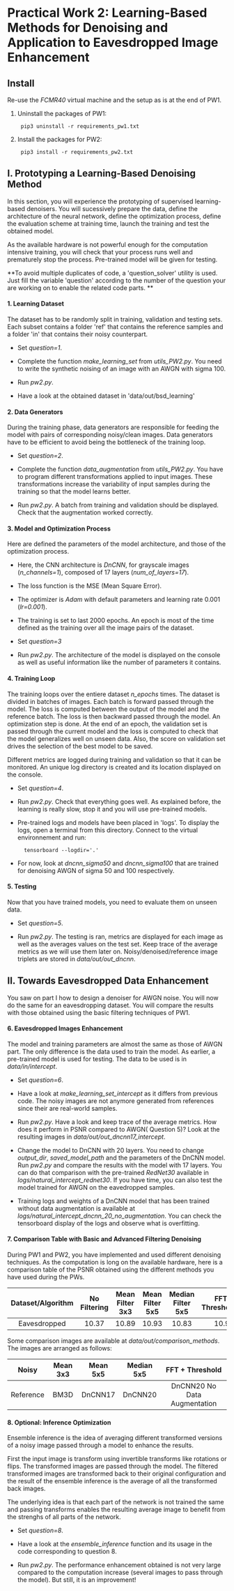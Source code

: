 # Practical Work 2: Learning-Based Methods for Denoising and Application to Eavesdropped Image Enhancement

## Install
Re-use the _FCMR40_ virtual machine and the setup as is at the end of PW1.

1. Uninstall the packages of PW1:

		pip3 uninstall -r requirements_pw1.txt

2. Install the packages for PW2:

		pip3 install -r requirements_pw2.txt
	


## I. Prototyping a Learning-Based Denoising Method
In this section, you will experience the prototyping of supervised learning-based denoisers. You will sucessively prepare the data, define the architecture of the neural network, define the optimization process, define the evaluation scheme at training time, launch the training and test the obtained model. 

As the available hardware is not powerful enough for the computation intensive training, you will check that your process runs well and prematurely stop the process. Pre-trained model will be given for testing. 

**To avoid multiple duplicates of code, a 'question_solver' utility is used. Just fill the variable 'question' according to the number of the question your are working on to enable the related code parts. **

#### 1. Learning Dataset
The dataset has to be randomly split in training, validation and testing sets. Each subset contains a folder 'ref' that contains the reference samples and a folder 'in' that contains their noisy counterpart.

* Set _question=1_.

* Complete the function _make_learning_set_ from _utils_PW2.py_. You need to write the synthetic noising of an image with an AWGN with sigma 100.

* Run _pw2.py_.

* Have a look at the obtained dataset in 'data/out/bsd_learning'

#### 2. Data Generators	
During the training phase, data generators are responsible for feeding the model with pairs of corresponding noisy/clean images. Data generators have to be efficient to avoid being the bottleneck of the training loop.

* Set _question=2_.

* Complete the function _data_augmentation_ from _utils_PW2.py_. You have to program different transformations applied to input images. These transformations increase the variability of input samples during the training so that the model learns better.

* Run _pw2.py_. A batch from training and validation should be displayed. Check that the augmentation worked correctly.


#### 3. Model and Optimization Process	
Here are defined the parameters of the model architecture, and those of the optimization process.

* Here, the CNN architecture is _DnCNN_, for grayscale images (_n_channels=1_), composed of 17 layers (_num_of_layers=17_). 

* The loss function is the MSE (Mean Square Error).

* The optimizer is _Adam_ with default parameters and learning rate 0.001 (_lr=0.001_).

* The training is set to last 2000 epochs. An epoch is most of the time defined as the training over all the image pairs of the dataset. 

* Set _question=3_
* Run _pw2.py_. The architecture of the model is displayed on the console as well as useful information like the number of parameters it contains.

#### 4. Training Loop
The training loops over the entiere dataset _n_epochs_ times. The dataset is divided in batches of images. Each batch is forward passed through the model. The loss is computed between the output of the model and the reference batch. The loss is then backward passed through the model. An optimization step is done. 
At the end of an epoch, the validation set is passed through the current model and the loss is computed to check that the model generalizes well on unseen data. Also, the score on validation set drives the selection of the best model to be saved. 

Different metrics are logged during training and validation so that it can be monitored. An unique log directory is created and its location displayed on the console. 

* Set _question=4_.

* Run _pw2.py_. Check that everything goes well. As explained before, the learning is really slow, stop it and you will use pre-trained models.

* Pre-trained logs and models have been placed in 'logs'. To display the logs, open a terminal from this directory. Connect to the virtual environnement and run:
		
		tensorboard --logdir='.'
		
* For now, look at _dncnn_sigma50_ and _dncnn_sigma100_ that are trained for denoising AWGN of sigma 50 and 100 respectively.


#### 5. Testing
Now that you have trained models, you need to evaluate them on unseen data. 

* Set _question=5_.

* Run _pw2.py_. The testing is ran, metrics are displayed for each image as well as the averages values on the test set. Keep trace of the average metrics as we will use them later on. Noisy/denoised/reference image triplets are stored in _data/out/out_dncnn_.


## II. Towards Eavesdropped Data Enhancement

You saw on part I how to design a denoiser for AWGN noise. You will now do the same for an eavesdropping dataset. You will compare the results with those obtained using the basic filtering techniques of PW1. 

#### 6. Eavesdropped Images Enhancement
The model and training parameters are almost the same as those of AWGN part. The only difference is the data used to train the model. As earlier, a pre-trained model is used for testing. The data to be used is in _data/in/intercept_. 

* Set _question=6_.

* Have a look at _make_learning_set_intercept_ as it differs from previous code. The noisy images are not anymore generated from references since their are real-world samples.

* Run _pw2.py_. Have a look and keep trace of the average metrics. How does it perform in PSNR compared to AWGN( Question 5)? Look at the resulting images in _data/out/out_dncnn17_intercept_.

* Change the model to DnCNN with 20 layers. You need to change _output_dir_, _saved_model_path_ and the parameters of the DnCNN model. Run _pw2.py_ and compare the results with the model with 17 layers. You can do that comparison with the pre-trained _RedNet30_ available in _logs/natural_intercept_rednet30_. If you have time, you can also test the model trained for AWGN on the eavedropped samples.

* Training logs and weights of a DnCNN model that has been trained without data augmentation is available at _logs/natural_intercept_dncnn_20_no_augmentation_. You can check the tensorboard display of the logs and observe what is overfitting.

#### 7. Comparison Table with Basic and Advanced Filtering Denoising
During PW1 and PW2, you have implemented and used different denoising techniques. As the computation is long on the available hardware, here is a comparison table of the PSNR obtained using the different methods you have used during the PWs. 

| Dataset/Algorithm | No Filtering | Mean Filter 3x3 | Mean Filter 5x5 | Median Filter 5x5  | FFT + Thresholding | BM3D  Sigma 50 | DnCNN17 | DnCNN20 | DnCNN20 No  Augmentation |
|:-----------------:|:------------:|:---------------:|:---------------:|:------------------:|:------------------:|:--------------:|:-------:|:-------:|:------------------------:|
|    Eavesdropped   | 10.37        |      10.89      |      10.93      |        10.83       |        10.91       | 10.99          |  14.39  |  16.49  |           11.31          |

Some comparison images are available at _data/out/comparison_methods_. The images are arranged as follows:

|   Noisy   | Mean 3x3 | Mean 5x5 | Median 5x5 |        FFT + Threshold       |
|:---------:|:--------:|:--------:|:----------:|:----------------------------:|
| Reference |   BM3D   |  DnCNN17 |   DnCNN20  | DnCNN20 No Data Augmentation |

####  8. Optional: Inference Optimization
Ensemble inference is the idea of averaging different transformed versions of a noisy image passed through a model to enhance the results. 

First the input image is transform using invertible transforms like rotations or flips. The transformed images are passed through the model. The filtered transformed images are transformed back to their original configuration and the result of the ensemble inference is the average of all the transformed back images. 

The underlying idea is that each part of the network is not trained the same and passing transforms enables the resulting average image to benefit from the strenghs of all parts of the network. 


* Set _question=8_.

* Have a look at the _ensemble_inference_ function and its usage in the code corresponding to question 8. 

* Run _pw2.py_. The performance enhancement obtained is not very large compared to the computation increase (several images to pass through the model). But still, it is an improvement! 
